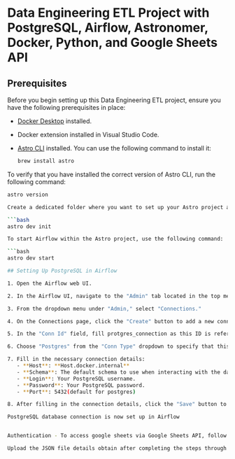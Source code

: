 # Data Engineering ETL Project with PostgreSQL, Airflow, Astronomer, Docker, Python, and Google Sheets API

## Prerequisites

Before you begin setting up this Data Engineering ETL project, ensure you have the following prerequisites in place:

- [Docker Desktop](https://www.docker.com/products/docker-desktop) installed.
- Docker extension installed in Visual Studio Code.
- [Astro CLI](https://www.astronomer.io/docs/cloud/stable/develop/cli-quickstart) installed. You can use the following command to install it:

  ```bash
  brew install astro

To verify that you have installed the correct version of Astro CLI, run the following command:

```bash
astro version

Create a dedicated folder where you want to set up your Astro project and initialize it by running the following command:

```bash
astro dev init

To start Airflow within the Astro project, use the following command:

```bash
astro dev start

## Setting Up PostgreSQL in Airflow

1. Open the Airflow web UI.

2. In the Airflow UI, navigate to the "Admin" tab located in the top menu.

3. From the dropdown menu under "Admin," select "Connections."

4. On the Connections page, click the "Create" button to add a new connection.

5. In the "Conn Id" field, fill protgres_connection as this ID is referenced in the connection in the DAGs and scripts.

6. Choose "Postgres" from the "Conn Type" dropdown to specify that this connection is for PostgreSQL.

7. Fill in the necessary connection details:
   - **Host**: **Host.docker.internal**
   - **Schema**: The default schema to use when interacting with the database.
   - **Login**: Your PostgreSQL username.
   - **Password**: Your PostgreSQL password.
   - **Port**: 5432(default for postgres)

8. After filling in the connection details, click the "Save" button to create the connection.

PostgreSQL database connection is now set up in Airflow


Authentication - To access google sheets via Google Sheets API, follow the steps in the link - https://docs.gspread.org/en/latest/oauth2.html#enable-api-access-for-a-project

Upload the JSON file details obtain after completing the steps through the link to secrets/airflow-poc-403917-e3d99f34c1f6.json file

